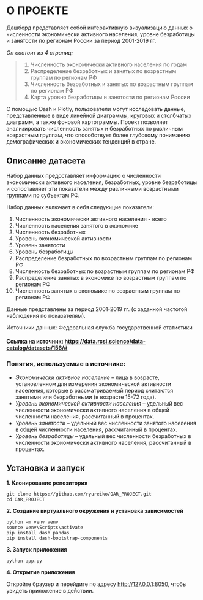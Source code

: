# О ПРОЕКТЕ

Дашборд представляет собой интерактивную визуализацию данных о численности экономически активного населения, уровне безработицы и занятости по регионам России за период 2001-2019 гг.

*Он состоит из 4 страниц:*
>1. Численность экономически активного населения по годам 
>2. Распределение безработных и занятых по возрастным группам по регионам РФ
>3. Численность безработных и занятых по возрастным группам по регионам РФ
>4. Карта уровня безработицы и занятости по регионам России

С помощью Dash и Plotly, пользователи могут исследовать данные, представленные в виде линейной диаграммы, круговых и столбчатых диаграмм, а также фоновой картограммы. Проект позволяет анализировать численность занятых и безработных по различным возрастным группам, что способствует более глубокому пониманию демографических и экономических тенденций в стране.

## Описание датасета

Набор данных предоставляет информацию о численности экономически активного населения, безработных, уровне безработицы и сопоставляет эти показатели между различными возрастными группами по субъектам РФ.

Набор данных включает в себя следующие показатели:

1. Численность экономически активного населения - всего
2. Численность населения занятого в экономике
3. Численность безработных
4. Уровень экономической активности
5. Уровень занятости
6. Уровень безработицы
7. Распределение безработных по возрастным группам по регионам РФ
8. Численность безработных по возрастным группам по регионам РФ
9. Распределение занятых в экономике по возрастным группам по регионам РФ
10. Численность занятых в экономике по возрастным группам по регионам РФ

Данные представлены за период 2001-2019 гг. (с заданной частотой наблюдения по показателям).

Источники данных: Федеральная служба государственной статистики

#### Ссылка на источник: <https://data.rcsi.science/data-catalog/datasets/156/#>

### Понятия, используемые в источнике:

* *Экономически активное население* – лица в возрасте, установленном для измерения экономической активности населения, которые в рассматриваемый период считаются занятыми или безработными (в возрасте 15-72 года).
* *Уровень экономической активности населения* – удельный вес численности экономически активного населения в общей численности населения, рассчитанный в процентах.
* *Уровень занятости* – удельный вес численности занятого населения в общей численности населения, рассчитанный в процентах.
* *Уровень безработицы* – удельный вес численности безработных в численности экономически активного населения, рассчитанный в процентах.

## Установка и запуск

**1. Клонирование репозитория**

```
git clone https://github.com/ryureiko/OAR_PROJECT.git
cd OAR_PROJECT
```

**2. Создание виртуального окружения и установка зависимостей**

```
python -m venv venv
source venv\Scripts\activate
pip install dash pandas
pip install dash-bootstrap-components
```

**3. Запуск приложения**

```python app.py```

**4. Открытие приложения**

Откройте браузер и перейдите по адресу http://127.0.0.1:8050, чтобы увидеть приложение в действии.
 
